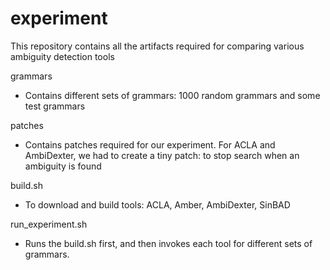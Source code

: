 experiment
==========

This repository contains all the artifacts required for comparing various 
ambiguity detection tools

grammars 

- Contains different sets of grammars: 1000 random grammars and some test grammars

patches  

- Contains patches required for our experiment.  For ACLA and AmbiDexter, we 
had to create a tiny patch: to stop search when an ambiguity is found

build.sh

- To download and build tools: ACLA, Amber, AmbiDexter, SinBAD

run_experiment.sh

- Runs the build.sh first, and then invokes each tool for different sets of grammars.
